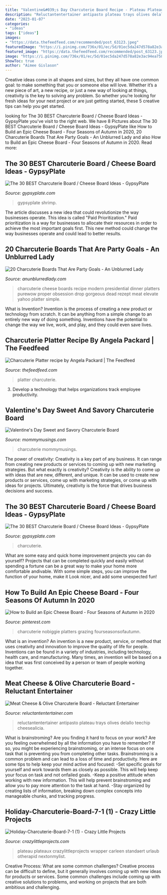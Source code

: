 ```yaml
---
title: "Valentine&#039;s Day Charcuterie Board Recipe - Plateau Plateaux Crazylittleprojects Wrapper Carleen Standaert Urlaub Otherapid Nextonmylist"
description: "Reluctantentertainer antipasto plateau trays olives delallo teechip cheesealicia"
date: "2023-01-07"
categories:
- "ideas"
tags: ["ideas"]
images:
- "https://data.thefeedfeed.com/recommended/post_63123.jpeg"
featuredImage: "https://i.pinimg.com/736x/01/ec/5d/01ec5da247d578a82e3ac94ea7581be8.jpg"
featured_image: "https://data.thefeedfeed.com/recommended/post_63123.jpeg"
image: "https://i.pinimg.com/736x/01/ec/5d/01ec5da247d578a82e3ac94ea7581be8.jpg"
ShowToc: true
author: "Aimee Gislason"
---
```



Creative ideas come in all shapes and sizes, but they all have one common goal: to make something that you or someone else will love. Whether it’s a new piece of art, a new recipe, or just a new way of looking at things, creativity is the key to solving any problem. So whether you’re looking for fresh ideas for your next project or are just getting started, these 5 creative tips can help you get started.

	

		
looking for The 30 BEST Charcuterie Board / Cheese Board Ideas - GypsyPlate you've visit to the right web. We have 8 Pictures about The 30 BEST Charcuterie Board / Cheese Board Ideas - GypsyPlate like How to Build an Epic Cheese Board - Four Seasons of Autumn in 2020, 20 Charcuterie Boards That Are Party Goals - An Unblurred Lady and also How to Build an Epic Cheese Board - Four Seasons of Autumn in 2020. Read more:
		
    
## The 30 BEST Charcuterie Board / Cheese Board Ideas - GypsyPlate

<img loading=lazy src="https://gypsyplate.com/wp-content/uploads/2021/07/How-to-make-a-charcuterie-board-2.jpg" onerror="this.onerror=null;this.src='https://tse1.mm.bing.net/th?id=OIP.mFhcEktoR2nMnc8b9jtRqwHaLH&amp;pid=15.1';" alt="The 30 BEST Charcuterie Board / Cheese Board Ideas - GypsyPlate">

_Source: gypsyplate.com_

>gypsyplate shrimp. 

	

The article discusses a new idea that could revolutionize the way businesses operate. This idea is called "Paid Prioritization." Paid prioritization is a way for businesses to allocate their resources in order to achieve the most important goals first. This new method could change the way businesses operate and could lead to better results.

    
## 20 Charcuterie Boards That Are Party Goals - An Unblurred Lady

<img loading=lazy src="http://anunblurredlady.com/wp-content/uploads/2017/06/cheese-board-7.jpg" onerror="this.onerror=null;this.src='https://tse3.mm.bing.net/th?id=OIP.6sRS_rMoTZy68Ai_mIsLIAHaLG&amp;pid=15.1';" alt="20 Charcuterie Boards That Are Party Goals - An Unblurred Lady">

_Source: anunblurredlady.com_

>charcuterie cheese boards recipe modern presidential dinner platters purewow proper obsession drop gorgeous dead rezept meat elevate yahoo platter simple. 

	

What is Invention?
Invention is the process of creating a new product or technology from scratch. It can be anything from a simple change to an entirely new way of doing something. Inventions have the potential to change the way we live, work, and play, and they could even save lives.

    
## Charcuterie Platter Recipe By Angela Packard | The Feedfeed

<img loading=lazy src="https://data.thefeedfeed.com/recommended/post_63123.jpeg" onerror="this.onerror=null;this.src='https://tse2.mm.bing.net/th?id=OIP._Y766gD_cppdxoSkJvO0CgHaHa&amp;pid=15.1';" alt="Charcuterie Platter recipe by Angela Packard | The Feedfeed">

_Source: thefeedfeed.com_

>platter charcuterie. 

	

3. Develop a technology that helps organizations track employee productivity. 

    
## Valentine&#039;s Day Sweet And Savory Charcuterie Board

<img loading=lazy src="https://www.mommymusings.com/wp-content/uploads/2021/01/Adult-Valentine-Charcuterie-3.jpg" onerror="this.onerror=null;this.src='https://tse3.mm.bing.net/th?id=OIP.E88zQmpevlZ9hlnwMZOVlQHaLH&amp;pid=15.1';" alt="Valentine&#039;s Day Sweet and Savory Charcuterie Board">

_Source: mommymusings.com_

>charcuterie mommymusings. 

	

The power of creativity:
Creativity is a key part of any business. It can range from creating new products or services to coming up with new marketing strategies. But what exactly is creativity?
Creativity is the ability to come up with ideas that are new, different, and unique. It can be used to create new products or services, come up with marketing strategies, or come up with ideas for projects. Ultimately, creativity is the force that drives business decisions and success.

    
## The 30 BEST Charcuterie Board / Cheese Board Ideas - GypsyPlate

<img loading=lazy src="https://gypsyplate.com/wp-content/uploads/2021/07/Waffle-Board-Photo-Recipe-PIcture-1-7-600x900.jpg" onerror="this.onerror=null;this.src='https://tse4.mm.bing.net/th?id=OIP.QmI6WRaObuAJ7nyPGnXzpwHaLH&amp;pid=15.1';" alt="The 30 BEST Charcuterie Board / Cheese Board Ideas - GypsyPlate">

_Source: gypsyplate.com_

>charcuterie. 

	

What are some easy and quick home improvement projects you can do yourself?
Projects that can be completed quickly and easily without spending a fortune can be a great way to make your home more comfortable andivable. With some simple steps, you can improve the function of your home, make it Look nicer, and add some unexpected fun!

    
## How To Build An Epic Cheese Board - Four Seasons Of Autumn In 2020

<img loading=lazy src="https://i.pinimg.com/736x/01/ec/5d/01ec5da247d578a82e3ac94ea7581be8.jpg" onerror="this.onerror=null;this.src='https://tse1.mm.bing.net/th?id=OIP.HBdHjg1c_Z1DJq95Md-gJgHaLH&amp;pid=15.1';" alt="How to Build an Epic Cheese Board - Four Seasons of Autumn in 2020">

_Source: pinterest.com_

>charcuterie nobiggie platters grazing fourseasonsofautumn. 

	

What is an invention?
An invention is a new product, service, or method that uses creativity and innovation to improve the quality of life for people. Inventions can be found in a variety of industries, including technology, health care, and manufacturing. Many times, an invention will be based on a idea that was first conceived by a person or team of people working together.

    
## Meat Cheese &amp; Olive Charcuterie Board - Reluctant Entertainer

<img loading=lazy src="https://reluctantentertainer.com/wp-content/uploads/2017/06/delallo.jpg" onerror="this.onerror=null;this.src='https://tse4.mm.bing.net/th?id=OIP.lHDejgHCru90F-jT9qAYlQHaUA&amp;pid=15.1';" alt="Meat Cheese &amp; Olive Charcuterie Board - Reluctant Entertainer">

_Source: reluctantentertainer.com_

>reluctantentertainer antipasto plateau trays olives delallo teechip cheesealicia. 

	

What is brainstroming?
Are you finding it hard to focus on your work? Are you feeling overwhelmed by all the information you have to remember? If so, you might be experiencing brainstroming, or an intense focus on one task that is preventing you from completing other tasks. Brainstroming is a common problem and can lead to a loss of time and productivity. Here are some tips to help keep your mind active and focused: 
-Set specific goals for yourself and work towards them as closely as possible. This will help keep your focus on task and not onfailed goals. 
-Keep a positive attitude when working with new information. This will help prevent brainstroming and allow you to pay more attention to the task at hand. 
-Stay organized by creating lists of information, breaking down complex concepts into manageable chunks, and tracking progress.

    
## Holiday-Charcuterie-Board-7-1 (1) - Crazy Little Projects

<img loading=lazy src="https://crazylittleprojects.com/wp-content/uploads/2020/08/Holiday-Charcuterie-Board-7-1-1.jpg" onerror="this.onerror=null;this.src='https://tse4.mm.bing.net/th?id=OIP.qEYGkQTsEJ4tXTvl2LqJQAHaLN&amp;pid=15.1';" alt="Holiday-Charcuterie-Board-7-1 (1) - Crazy Little Projects">

_Source: crazylittleprojects.com_

>plateau plateaux crazylittleprojects wrapper carleen standaert urlaub otherapid nextonmylist. 

	

Creative Process: What are some common challenges?
Creative process can be difficult to define, but it generally involves coming up with new ideas for products or services. Some common challenges include coming up with creative solutions to problems, and working on projects that are both ambitious and challenging.

